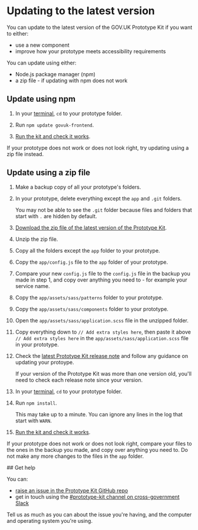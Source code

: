# Updating to the latest version

You can update to the latest version of the GOV.UK Prototype Kit if you want to either:

- use a new component
- improve how your prototype meets accessibility requirements

You can update using either:

- Node.js package manager (npm)
- a zip file - if updating with npm does not work 

## Update using npm

1. In your [terminal](https://govuk-prototype-kit.herokuapp.com/docs/install/requirements.md#terminal), `cd` to your prototype folder.

2. Run `npm update govuk-frontend`.

3. [Run the kit and check it works](/docs/install/run-the-kit).

If your prototype does not work or does not look right, try updating using a zip file instead.

## Update using a zip file

1. Make a backup copy of all your prototype's folders.

2. In your prototype, delete everything except the `app` and `.git` folders.

   You may not be able to see the `.git` folder because files and folders that start with `.` are hidden by default.

3. [Download the zip file of the latest version of the Prototype Kit](/docs/download).
  
4. Unzip the zip file.
 
5. Copy all the folders except the `app` folder to your prototype.

6. Copy the `app/config.js` file to the `app` folder of your prototype.

7. Compare your new `config.js` file to the `config.js` file in the backup you made in step 1, and copy over anything you need to - for example your service name.

8. Copy the `app/assets/sass/patterns` folder to your prototype.

9. Copy the `app/assets/sass/components` folder to your prototype.

10. Open the `app/assets/sass/application.scss` file in the unzipped folder.

10. Copy everything down to `// Add extra styles here`, then paste it above `// Add extra styles here` in the `app/assets/sass/application.scss` file in your prototype.

11. Check the [latest Prototype Kit release note](https://github.com/alphagov/govuk-prototype-kit/releases/latest) and follow any guidance on updating your protoype.

    If your version of the Prototype Kit was more than one version old, you'll need to check each release note since your version.

12. In your [terminal](https://govuk-prototype-kit.herokuapp.com/docs/install/requirements.md#terminal), `cd` to your prototype folder.

13. Run `npm install`.

    This may take up to a minute. You can ignore any lines in the log that start with `WARN`.

14. [Run the kit and check it works](/docs/install/run-the-kit).

If your prototype does not work or does not look right, compare your files to the ones in the backup you made, and copy over anything you need to. Do not make any more changes to the files in the `app` folder.

## Get help

You can:

- [raise an issue in the Prototype Kit GitHub repo](https://github.com/alphagov/govuk-prototype-kit/issues)
- get in touch using the [#prototype-kit channel on cross-government Slack](https://ukgovernmentdigital.slack.com/messages/prototype-kit/)

Tell us as much as you can about the issue you're having, and the computer and operating system you're using.
